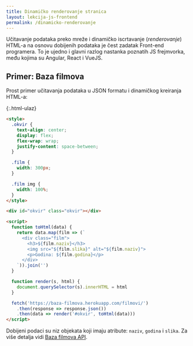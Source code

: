 ```yaml
---
title: Dinamičko renderovanje stranica
layout: lekcija-js-frontend
permalink: /dinamicko-renderovanje
---
```


Učitavanje podataka preko mreže i dinamičko iscrtavanje (*renderovanje*) HTML-a na osnovu dobijenih podataka je čest zadatak Front-end programera. To je ujedno i glavni razlog nastanka poznatih JS frejmvorka, među kojima su Angular, React i VueJS.

## Primer: Baza filmova

Prost primer učitavanja podataka u JSON formatu i dinamičkog kreiranja HTML-a:

{:.html-ulaz}
```html
<style>
  .okvir {
    text-align: center;
    display: flex;
    flex-wrap: wrap;
    justify-content: space-between;
  }

  .film {
    width: 300px;
  }

  .film img {
    width: 100%;
  }
</style>

<div id="okvir" class="okvir"></div>

<script>
  function toHtml(data) {
    return data.map(film => (`
      <div class="film">
        <h3>${film.naziv}</h3>
        <img src="${film.slika}" alt="${film.naziv}">
        <p>Godina: ${film.godina}</p>
      </div>
    `)).join('')
  }

  function render(s, html) {
    document.querySelector(s).innerHTML = html
  }

  fetch('https://baza-filmova.herokuapp.com/filmovi/')
    .then(response => response.json())
    .then(data => render('#okvir', toHtml(data)))
</script>
```

Dobijeni podaci su niz objekata koji imaju atribute: `naziv`, `godina` i `slika`. Za više detalja vidi [Baza filmova API](https://github.com/skolakoda/baza-filmova-api).
